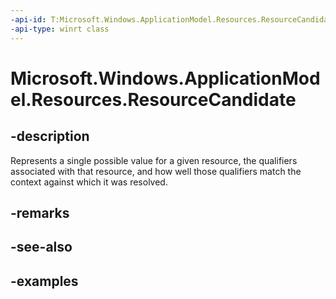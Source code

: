 ```yaml
---
-api-id: T:Microsoft.Windows.ApplicationModel.Resources.ResourceCandidate
-api-type: winrt class
---
```


# Microsoft.Windows.ApplicationModel.Resources.ResourceCandidate

<!--
public sealed class ResourceCandidate
-->


## -description

Represents a single possible value for a given resource, the qualifiers associated with that resource, and how well those qualifiers match the context against which it was resolved.

## -remarks

## -see-also

## -examples


